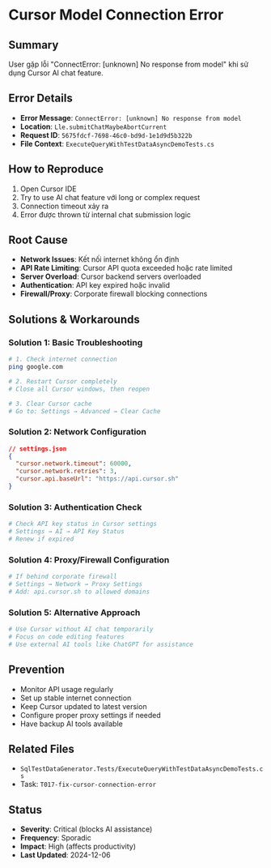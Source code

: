 # Cursor Model Connection Error

## Summary
User gặp lỗi "ConnectError: [unknown] No response from model" khi sử dụng Cursor AI chat feature.

## Error Details
- **Error Message**: `ConnectError: [unknown] No response from model`
- **Location**: `Lle.submitChatMaybeAbortCurrent`
- **Request ID**: `5675fdcf-7698-46c0-bd9d-1e1d9d5b322b`
- **File Context**: `ExecuteQueryWithTestDataAsyncDemoTests.cs`

## How to Reproduce
1. Open Cursor IDE 
2. Try to use AI chat feature với long or complex request
3. Connection timeout xảy ra
4. Error được thrown từ internal chat submission logic

## Root Cause
- **Network Issues**: Kết nối internet không ổn định
- **API Rate Limiting**: Cursor API quota exceeded hoặc rate limited
- **Server Overload**: Cursor backend servers overloaded
- **Authentication**: API key expired hoặc invalid
- **Firewall/Proxy**: Corporate firewall blocking connections

## Solutions & Workarounds

### Solution 1: Basic Troubleshooting
```bash
# 1. Check internet connection
ping google.com

# 2. Restart Cursor completely
# Close all Cursor windows, then reopen

# 3. Clear Cursor cache
# Go to: Settings → Advanced → Clear Cache
```

### Solution 2: Network Configuration
```json
// settings.json
{
  "cursor.network.timeout": 60000,
  "cursor.network.retries": 3,
  "cursor.api.baseUrl": "https://api.cursor.sh"
}
```

### Solution 3: Authentication Check
```bash
# Check API key status in Cursor settings
# Settings → AI → API Key Status
# Renew if expired
```

### Solution 4: Proxy/Firewall Configuration
```bash
# If behind corporate firewall
# Settings → Network → Proxy Settings
# Add: api.cursor.sh to allowed domains
```

### Solution 5: Alternative Approach
```bash
# Use Cursor without AI chat temporarily
# Focus on code editing features
# Use external AI tools like ChatGPT for assistance
```

## Prevention
- Monitor API usage regularly
- Set up stable internet connection
- Keep Cursor updated to latest version
- Configure proper proxy settings if needed
- Have backup AI tools available

## Related Files
- `SqlTestDataGenerator.Tests/ExecuteQueryWithTestDataAsyncDemoTests.cs`
- Task: `T017-fix-cursor-connection-error`

## Status
- **Severity**: Critical (blocks AI assistance)
- **Frequency**: Sporadic 
- **Impact**: High (affects productivity)
- **Last Updated**: 2024-12-06 